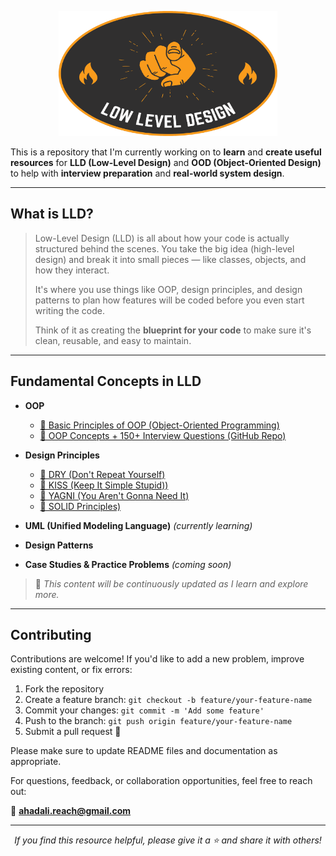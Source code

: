 <p align="center">
  <img src="images/lld.png" width="350" height="200" alt="LLD Banner">
</p>

This is a repository that I'm currently working on to **learn** and **create useful resources** for **LLD (Low-Level Design)** and **OOD (Object-Oriented Design)** to help with **interview preparation** and **real-world system design**.

---

## What is LLD?

> Low-Level Design (LLD) is all about how your code is actually structured behind the scenes.
> You take the big idea (high-level design) and break it into small pieces — like classes, objects, and how they interact.
>
> It's where you use things like OOP, design principles, and design patterns to plan how features will be coded before you even start writing the code.
>
> Think of it as creating the **blueprint for your code** to make sure it's clean, reusable, and easy to maintain.

---

## Fundamental Concepts in LLD

- **OOP**

  - [🔗 Basic Principles of OOP (Object-Oriented Programming)](https://dev.to/ahadalireach/basic-principles-of-object-oriented-programming-oop-544l)
  - [🔗 OOP Concepts + 150+ Interview Questions (GitHub Repo)](https://github.com/ahadalireach/oop.concepts.interview.questions)

- **Design Principles**
  - [🔗 DRY (Don't Repeat Yourself)](https://dev.to/ahadalireach/the-dry-principle-50hh)
  - [🔗 KISS (Keep It Simple Stupid))](https://dev.to/ahadalireach/the-kiss-principle-564)
  - [🔗 YAGNI (You Aren't Gonna Need It)](https://dev.to/ahadalireach/the-yagni-principle-2a6d)
  - [🔗 SOLID Principles)](https://dev.to/ahadalireach/solid-principles-demystified-master-them-once-and-for-all-3ib0)
- **UML (Unified Modeling Language)** _(currently learning)_
- **Design Patterns**
- **Case Studies & Practice Problems** _(coming soon)_

> 📌 _This content will be continuously updated as I learn and explore more._

---

## Contributing

Contributions are welcome! If you'd like to add a new problem, improve existing content, or fix errors:

1. Fork the repository
2. Create a feature branch: `git checkout -b feature/your-feature-name`
3. Commit your changes: `git commit -m 'Add some feature'`
4. Push to the branch: `git push origin feature/your-feature-name`
5. Submit a pull request 🚀

Please make sure to update README files and documentation as appropriate.

For questions, feedback, or collaboration opportunities, feel free to reach out:

📧 **ahadali.reach@gmail.com**

---

<p align="center">
  <i>If you find this resource helpful, please give it a ⭐️ and share it with others!</i>
</p>
